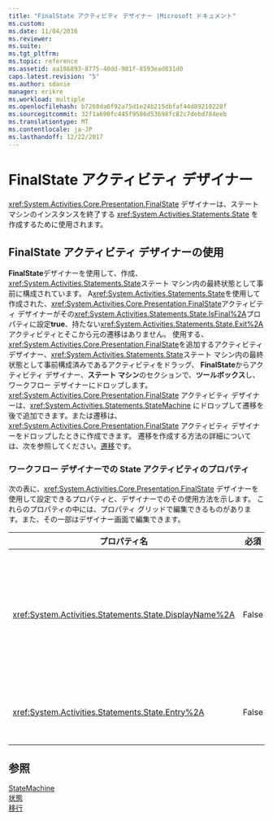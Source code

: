 ```yaml
---
title: "FinalState アクティビティ デザイナー |Microsoft ドキュメント"
ms.custom: 
ms.date: 11/04/2016
ms.reviewer: 
ms.suite: 
ms.tgt_pltfrm: 
ms.topic: reference
ms.assetid: aa186893-8775-40dd-981f-8593ead831d0
caps.latest.revision: "5"
ms.author: sdanie
manager: erikre
ms.workload: multiple
ms.openlocfilehash: b7268da0f92a75d1e24b215dbfaf44d89210228f
ms.sourcegitcommit: 32f1a690fc445f9586d53698fc82c7debd784eeb
ms.translationtype: MT
ms.contentlocale: ja-JP
ms.lasthandoff: 12/22/2017
---
```

# <a name="finalstate-activity-designer"></a>FinalState アクティビティ デザイナー
<xref:System.Activities.Core.Presentation.FinalState> デザイナーは、ステート マシンのインスタンスを終了する <xref:System.Activities.Statements.State> を作成するために使用されます。  
  
## <a name="using-the-finalstate-activity-designer"></a>FinalState アクティビティ デザイナーの使用  
 **FinalState**デザイナーを使用して、作成、<xref:System.Activities.Statements.State>ステート マシン内の最終状態として事前に構成されています。 A<xref:System.Activities.Statements.State>を使用して作成された、<xref:System.Activities.Core.Presentation.FinalState>アクティビティ デザイナーがその<xref:System.Activities.Statements.State.IsFinal%2A>プロパティに設定**true**、持たない<xref:System.Activities.Statements.State.Exit%2A>アクティビティとそこから元の遷移はありません。 使用する、<xref:System.Activities.Core.Presentation.FinalState>を追加するアクティビティ デザイナー、<xref:System.Activities.Statements.State>ステート マシン内の最終状態として事前構成済みであるアクティビティをドラッグ、 **FinalState**からアクティビティ デザイナー、**ステート マシン**のセクションで、**ツールボックス**し、ワークフロー デザイナーにドロップします。 <xref:System.Activities.Core.Presentation.FinalState> アクティビティ デザイナーは、<xref:System.Activities.Statements.StateMachine> にドロップして遷移を後で追加できます。または遷移は、<xref:System.Activities.Core.Presentation.FinalState> アクティビティ デザイナーをドロップしたときに作成できます。 遷移を作成する方法の詳細については、次を参照してください。[遷移](../workflow-designer/transition-activity-designer.md)です。  
  
### <a name="state-activity-properties-in-the-workflow-designer"></a>ワークフロー デザイナーでの State アクティビティのプロパティ  
 次の表に、<xref:System.Activities.Core.Presentation.FinalState> デザイナーを使用して設定できるプロパティと、デザイナーでのその使用方法を示します。 これらのプロパティの中には、プロパティ グリッドで編集できるものがあります。また、その一部はデザイナー画面で編集できます。  
  
|プロパティ名|必須|使用方法|  
|-------------------|--------------|-----------|  
|<xref:System.Activities.Statements.State.DisplayName%2A>|False|ヘッダーの <xref:System.Activities.Statements.State> アクティビティ デザイナーの表示名を指定します。 既定値は**状態**です。 この値は、プロパティ グリッドで編集することも、アクティビティ デザイナーのヘッダーで直接編集することもできます。 <xref:System.Activities.Statements.State.DisplayName%2A> は、ワークフロー デザイナーの上部に表示される階層リンク バーで使用されます。<br /><br /> <xref:System.Activities.Statements.State.DisplayName%2A> は必須ではありませんが、使用することをお勧めします。|  
|<xref:System.Activities.Statements.State.Entry%2A>|False|この状態の遷移時に発生するアクションを指定します。 アクティビティをドラッグしてこの値を設定することができます、**ツールボックス**にドロップし、<xref:System.Activities.Statements.State.Entry%2A>状態のセクションでします。|  
  
## <a name="see-also"></a>参照  
 [StateMachine](../workflow-designer/statemachine-activity-designer.md)   
 [状態](../workflow-designer/state-activity-designer.md)   
 [移行](../workflow-designer/transition-activity-designer.md)